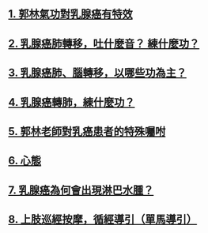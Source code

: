 ##  [1. 郭林氣功對乳腺癌有特效](/乳1.md)  

##  [2. 乳腺癌肺轉移，吐什麼音？ 練什麼功？](/乳2.md)

##  [3. 乳腺癌肺、腦轉移，以哪些功為主？](/乳3.md)

##  [4. 乳腺癌轉肺，練什麼功？](/乳4.md)

##  [5. 郭林老師對乳癌患者的特殊囑咐](/乳5.md)
 
##  [6. 心態](/乳6.md)

##  [7. 乳腺癌為何會出現淋巴水腫？](/乳7.md)

##  [8. 上肢巡經按摩，循經導引（單馬導引）](/乳8.md)
